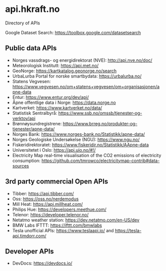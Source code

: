 # api.hkraft.no
Directory of APIs

Google Dataset Search: https://toolbox.google.com/datasetsearch

## Public data APIs

* Norges vassdrags- og energidirektorat (NVE): http://api.nve.no/doc/
* Meteorologisk Institutt: https://api.met.no/
* GeoNorge: https://kartkatalog.geonorge.no/search
* UrbaLurba Portal for norske smartbydata: https://urbalurba.no/
* Statens Vegvesen: https://www.vegvesen.no/om+statens+vegvesen/om+organisasjonen/apne-data
* Entur: https://www.entur.org/dev/api/
* Åpne offentlige data i Norge: https://data.norge.no
* Kartverket: https://www.kartverket.no/data/
* Statistisk Sentralbyrå: https://www.ssb.no/omssb/tjenester-og-verktoy/api
* Brønnøysundregistrene: https://www.brreg.no/produkter-og-tjenester/apne-data/
* Norges Bank: https://www.norges-bank.no/Statistikk/apne-data/
* Norges Geologiske Undersøkelse (NGU): https://www.ngu.no/
* Fiskeridirektoratet: https://www.fiskeridir.no/Statistikk/AApne-data
* Universitetet i Oslo: https://api.uio.no/#!/
* Electricity Map real-time visualisation of the CO2 emissions of electricity consumption: https://github.com/tmrowco/electricitymap-contrib#data-sources

## 3rd party commercial Open APIs

* Tibber: https://api.tibber.com/
* Oss: https://oss.no/nerdemodus
* Mill Heat: https://api.millheat.com/
* Philips Hue: https://developers.meethue.com/
* Telenor: https://developer.telenor.no/
* Netatmo weather station: https://dev.netatmo.com/en-US/dev
* BMW Labs IFTTT: https://ifttt.com/bmwlabs
* Tesla unofficial APIs: https://www.teslaapi.io/ and https://tesla-api.timdorr.com/


## Developer APIs

* DevDocs: https://devdocs.io/
